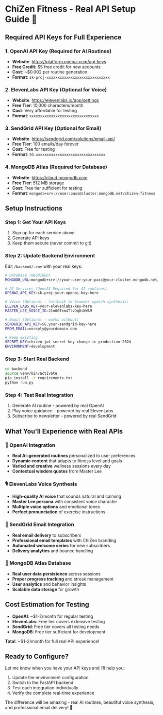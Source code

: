 # ChiZen Fitness - Real API Setup Guide 🔑

## Required API Keys for Full Experience

### 1. OpenAI API Key (Required for AI Routines)
- **Website**: https://platform.openai.com/api-keys
- **Free Credit**: $5 free credit for new accounts
- **Cost**: ~$0.002 per routine generation
- **Format**: `sk-proj-xxxxxxxxxxxxxxxxxxxxxxxxxxxxx`

### 2. ElevenLabs API Key (Optional for Voice)
- **Website**: https://elevenlabs.io/app/settings
- **Free Tier**: 10,000 characters/month
- **Cost**: Very affordable for testing
- **Format**: `xxxxxxxxxxxxxxxxxxxxxxxxxxxxxxxx`

### 3. SendGrid API Key (Optional for Email)
- **Website**: https://sendgrid.com/solutions/email-api/
- **Free Tier**: 100 emails/day forever
- **Cost**: Free for testing
- **Format**: `SG.xxxxxxxxxxxxxxxxxxxxxxxxxxxxxxxx`

### 4. MongoDB Atlas (Required for Database)
- **Website**: https://cloud.mongodb.com
- **Free Tier**: 512 MB storage
- **Cost**: Free tier sufficient for testing
- **Format**: `mongodb+srv://user:pass@cluster.mongodb.net/chizen-fitness`

## Setup Instructions

### Step 1: Get Your API Keys
1. Sign up for each service above
2. Generate API keys
3. Keep them secure (never commit to git)

### Step 2: Update Backend Environment
Edit `/backend/.env` with your real keys:
```bash
# Database (REQUIRED)
MONGODB_URL=mongodb+srv://your-user:your-pass@your-cluster.mongodb.net/chizen-fitness

# AI Services (OpenAI Required for AI routines)
OPENAI_API_KEY=sk-proj-your-openai-key-here

# Voice (Optional - fallback to browser speech synthesis)
ELEVEN_LABS_KEY=your-elevenlabs-key-here
MASTER_LEE_VOICE_ID=21m00Tcm4TlvDq8ikWAM

# Email (Optional - works without)
SENDGRID_API_KEY=SG.your-sendgrid-key-here
FROM_EMAIL=noreply@yourdomain.com

# Keep existing
SECRET_KEY=chizen-jwt-secret-key-change-in-production-2024
ENVIRONMENT=development
```

### Step 3: Start Real Backend
```bash
cd backend
source venv/bin/activate
pip install -r requirements.txt
python run.py
```

### Step 4: Test Real Integration
1. Generate AI routine - powered by real OpenAI
2. Play voice guidance - powered by real ElevenLabs  
3. Subscribe to newsletter - powered by real SendGrid

## What You'll Experience with Real APIs

### 🤖 OpenAI Integration
- **Real AI-generated routines** personalized to user preferences
- **Dynamic content** that adapts to fitness level and goals
- **Varied and creative** wellness sessions every day
- **Contextual wisdom quotes** from Master Lee

### 🎙️ ElevenLabs Voice Synthesis  
- **High-quality AI voice** that sounds natural and calming
- **Master Lee persona** with consistent voice character
- **Multiple voice options** and emotional tones
- **Perfect pronunciation** of exercise instructions

### 📧 SendGrid Email Integration
- **Real email delivery** to subscribers
- **Professional email templates** with ChiZen branding  
- **Automated welcome series** for new subscribers
- **Delivery analytics** and bounce handling

### 💾 MongoDB Atlas Database
- **Real user data persistence** across sessions
- **Proper progress tracking** and streak management
- **User analytics** and behavior insights
- **Scalable data storage** for growth

## Cost Estimation for Testing

- **OpenAI**: ~$1-2/month for regular testing
- **ElevenLabs**: Free tier covers extensive testing
- **SendGrid**: Free tier covers all testing needs
- **MongoDB**: Free tier sufficient for development

**Total**: ~$1-2/month for full real API experience!

## Ready to Configure?

Let me know when you have your API keys and I'll help you:
1. Update the environment configuration
2. Switch to the FastAPI backend
3. Test each integration individually
4. Verify the complete real-time experience

The difference will be amazing - real AI routines, beautiful voice synthesis, and professional email delivery! 🚀